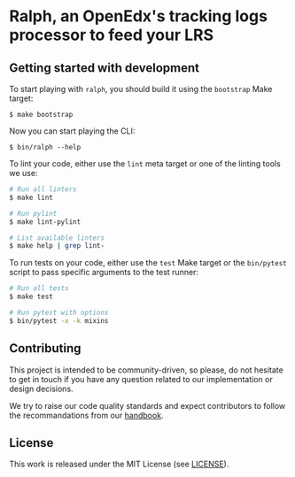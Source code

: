 # Ralph, an OpenEdx's tracking logs processor to feed your LRS

## Getting started with development

To start playing with `ralph`, you should build it using the `bootstrap` Make target:

```
$ make bootstrap
```

Now you can start playing the CLI:

```
$ bin/ralph --help
```

To lint your code, either use the `lint` meta target or one of the linting tools we use:

```bash
# Run all linters
$ make lint

# Run pylint
$ make lint-pylint

# List available linters
$ make help | grep lint-
```

To run tests on your code, either use the `test` Make target or the
`bin/pytest` script to pass specific arguments to the test runner:

```bash
# Run all tests
$ make test

# Run pytest with options
$ bin/pytest -x -k mixins
```

## Contributing

This project is intended to be community-driven, so please, do not hesitate to
get in touch if you have any question related to our implementation or design
decisions.

We try to raise our code quality standards and expect contributors to follow
the recommandations from our
[handbook](https://openfun.gitbooks.io/handbook/content).

## License

This work is released under the MIT License (see [LICENSE](./LICENSE)).
